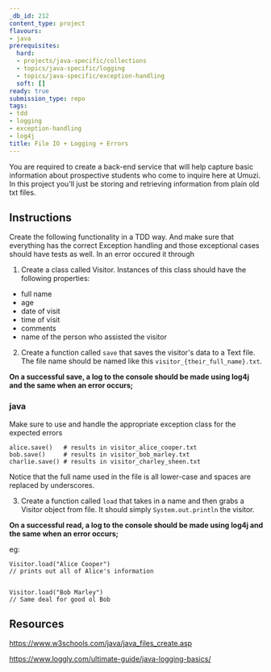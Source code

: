 ```yaml
---
_db_id: 212
content_type: project
flavours:
- java
prerequisites:
  hard:
  - projects/java-specific/collections
  - topics/java-specific/logging
  - topics/java-specific/exception-handling
  soft: []
ready: true
submission_type: repo
tags:
- tdd
- logging
- exception-handling
- log4j
title: File IO + Logging + Errors
---
```


You are required to create a back-end service that will help capture basic information about prospective students who come to inquire here at Umuzi. In this project you'll just be storing and retrieving information from plain old txt files.

## Instructions

Create the following functionality in a TDD way. And make sure that everything has the correct Exception handling and those exceptional cases should have tests as well. In an error occured it through

1. Create a class called Visitor. Instances of this class should have the following properties:

- full name
- age
- date of visit
- time of visit
- comments
- name of the person who assisted the visitor

2. Create a function called `save` that saves the visitor's data to a Text file. The file name should be named like this `visitor_{their_full_name}.txt`.

**On a successful save, a log to the console should be made using log4j and the same when an error occurs;**

### java

Make sure to use and handle the appropriate exception class for the expected errors

```
alice.save()   # results in visitor_alice_cooper.txt
bob.save()     # results in visitor_bob_marley.txt
charlie.save() # results in visitor_charley_sheen.txt
```

Notice that the full name used in the file is all lower-case and spaces are replaced by underscores.

3. Create a function called `load` that takes in a name and then grabs a Visitor object from file. It should simply `System.out.println` the visitor.

**On a successful read, a log to the console should be made using log4j and the same when an error occurs;**

eg:

```
Visitor.load("Alice Cooper")
// prints out all of Alice's information


Visitor.load("Bob Marley")
// Same deal for good ol Bob
```

## Resources

https://www.w3schools.com/java/java_files_create.asp

https://www.loggly.com/ultimate-guide/java-logging-basics/